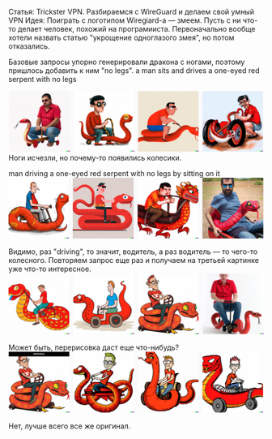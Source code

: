 Статья: Trickster VPN. Разбираемся с WireGuard и делаем свой умный VPN
Идея: Поиграть с логотипом Wiregiard-a — змеем. Пусть с ни что-то делает человек, похожий на програмииста. Первоначально вообще хотели назвать статью "укрощение одноглазого змея", но потом отказались. 

Базовые запросы упорно генерировали дракона с ногами, поэтому пришлось добавить к ним "no legs".
a man sits and drives a one-eyed red serpent with no legs

![](1.png)
Ноги исчезли, но почему-то появились колесики. 

man driving a one-eyed red serpent with no legs by sitting on it
![](2.png)

Видимо, раз "driving", то значит, водитель, а раз водитель — то чего-то колесного. 
Повторяем запрос еще раз и получаем на третьей картинке уже что-то интересное. 
![](3.png)

Может быть, перерисовка даст еще что-нибудь?
![](4.png)

Нет, лучше всего все же оригинал. 
